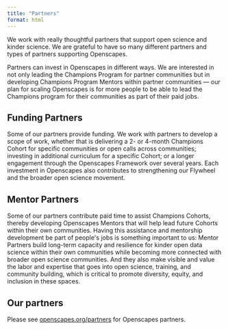 ```yaml
---
title: "Partners"
format: html
---
```


We work with really thoughtful partners that support open science and kinder science. We are grateful to have so many different partners and types of partners supporting Openscapes. 

Partners can invest in Openscapes in different ways. We are interested in not only leading the Champions Program for partner communities but in developing Champions Program Mentors within partner communities — our plan for scaling Openscapes is for more people to be able to lead the Champions program for their communities as part of their paid jobs. 

## Funding Partners

Some of our partners provide funding. We work with partners to develop a scope of work, whether that is delivering a 2- or 4-month Champions Cohort for specific communities or open calls across communities; investing in additional curriculum for a specific Cohort; or a longer engagement through the Openscapes Framework over several years. Each investment in Openscapes also contributes to strengthening our Flywheel and the broader open science movement. 

## Mentor Partners

Some of our partners contribute paid time to assist Champions Cohorts, thereby developing Openscapes Mentors that will help lead future Cohorts within their own communities. Having this assistance and mentorship development be part of people's jobs is something important to us: Mentor Partners build long-term capacity and resilience for kinder open data science within their own communities while becoming more connected with broader open science communities. And they also make visible and value the labor and expertise that goes into open science, training, and community building, which is critical to promote diversity, equity, and inclusion in these spaces.

<!---
[MORE!]
Currently we are working with Mentors that will be assisting Champions Cohorts for their own community (e.g. NASA), as well as with Mentors assisting Champions Cohorts outside their community (e.g. California EPA). --->


## Our partners

Please see [openscapes.org/partners](https://www.openscapes.org/partners/) for Openscapes partners. 

